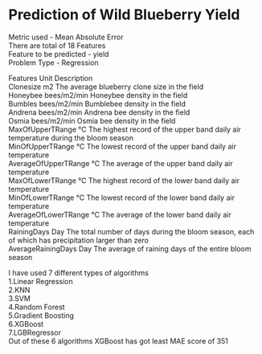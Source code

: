 # Prediction of Wild Blueberry Yield

Metric used - Mean Absolute Error\
There are total of 18 Features\
Feature to be predicted - yield\
Problem Type - Regression

Features Unit Description\
Clonesize m2 The average blueberry clone size in the field\
Honeybee bees/m2/min Honeybee density in the field\
Bumbles bees/m2/min Bumblebee density in the field\
Andrena bees/m2/min Andrena bee density in the field\
Osmia bees/m2/min Osmia bee density in the field\
MaxOfUpperTRange ℃ The highest record of the upper band daily air temperature during the bloom season\
MinOfUpperTRange ℃ The lowest record of the upper band daily air temperature\
AverageOfUpperTRange ℃ The average of the upper band daily air temperature\
MaxOfLowerTRange ℃ The highest record of the lower band daily air temperature\
MinOfLowerTRange ℃ The lowest record of the lower band daily air temperature\
AverageOfLowerTRange ℃ The average of the lower band daily air temperature\
RainingDays Day The total number of days during the bloom season, each of which has precipitation larger than zero\
AverageRainingDays Day The average of raining days of the entire bloom season



I have used 7 different types of algorithms\
1.Linear Regression\
2.KNN\
3.SVM\
4.Random Forest\
5.Gradient Boosting\
6.XGBoost\
7.LGBRegressor\
Out of these 6 algorithms XGBoost has got least MAE score of 351
